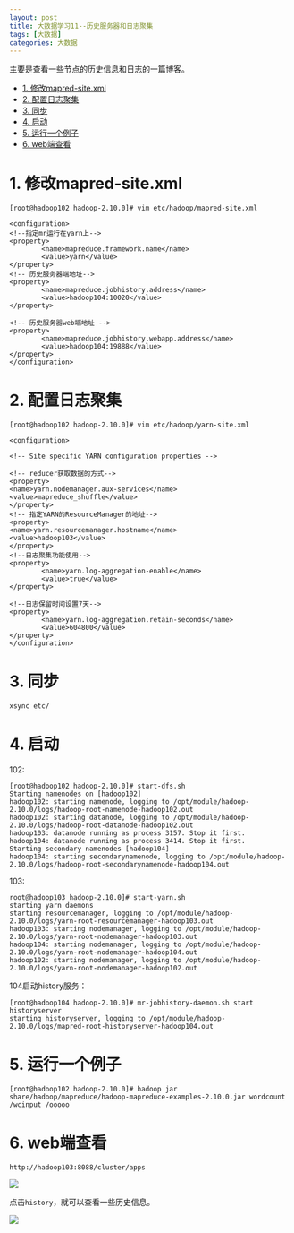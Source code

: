 ```yaml
---
layout: post
title: 大数据学习11--历史服务器和日志聚集
tags: [大数据]
categories: 大数据
---
```


主要是查看一些节点的历史信息和日志的一篇博客。

<!-- TOC -->

- [1. 修改mapred-site.xml](#1-修改mapred-sitexml)
- [2. 配置日志聚集](#2-配置日志聚集)
- [3. 同步](#3-同步)
- [4. 启动](#4-启动)
- [5. 运行一个例子](#5-运行一个例子)
- [6. web端查看](#6-web端查看)

<!-- /TOC -->

# 1. 修改mapred-site.xml

```
[root@hadoop102 hadoop-2.10.0]# vim etc/hadoop/mapred-site.xml
```

```
<configuration>
<!--指定mr运行在yarn上-->
<property>
        <name>mapreduce.framework.name</name>
        <value>yarn</value>
</property>
<!-- 历史服务器端地址-->
<property>
        <name>mapreduce.jobhistory.address</name>
        <value>hadoop104:10020</value>
</property>

<!-- 历史服务器web端地址 -->
<property>
        <name>mapreduce.jobhistory.webapp.address</name>
        <value>hadoop104:19888</value>
</property>
</configuration>
```

# 2. 配置日志聚集

```
[root@hadoop102 hadoop-2.10.0]# vim etc/hadoop/yarn-site.xml
```

```
<configuration>

<!-- Site specific YARN configuration properties -->

<!-- reducer获取数据的方式-->
<property>
<name>yarn.nodemanager.aux-services</name>
<value>mapreduce_shuffle</value>
</property>
<!-- 指定YARN的ResourceManager的地址-->
<property>
<name>yarn.resourcemanager.hostname</name>
<value>hadoop103</value>
</property>
<!--日志聚集功能使用-->
<property>
        <name>yarn.log-aggregation-enable</name>
        <value>true</value>
</property>

<!--日志保留时间设置7天-->
<property>
        <name>yarn.log-aggregation.retain-seconds</name>
        <value>604800</value>
</property>
</configuration>
```

# 3. 同步

```
xsync etc/
```

# 4. 启动

102: 
```
[root@hadoop102 hadoop-2.10.0]# start-dfs.sh 
Starting namenodes on [hadoop102]
hadoop102: starting namenode, logging to /opt/module/hadoop-2.10.0/logs/hadoop-root-namenode-hadoop102.out
hadoop102: starting datanode, logging to /opt/module/hadoop-2.10.0/logs/hadoop-root-datanode-hadoop102.out
hadoop103: datanode running as process 3157. Stop it first.
hadoop104: datanode running as process 3414. Stop it first.
Starting secondary namenodes [hadoop104]
hadoop104: starting secondarynamenode, logging to /opt/module/hadoop-2.10.0/logs/hadoop-root-secondarynamenode-hadoop104.out
```

103:
```
root@hadoop103 hadoop-2.10.0]# start-yarn.sh 
starting yarn daemons
starting resourcemanager, logging to /opt/module/hadoop-2.10.0/logs/yarn-root-resourcemanager-hadoop103.out
hadoop103: starting nodemanager, logging to /opt/module/hadoop-2.10.0/logs/yarn-root-nodemanager-hadoop103.out
hadoop104: starting nodemanager, logging to /opt/module/hadoop-2.10.0/logs/yarn-root-nodemanager-hadoop104.out
hadoop102: starting nodemanager, logging to /opt/module/hadoop-2.10.0/logs/yarn-root-nodemanager-hadoop102.out
```

104启动history服务：

```
[root@hadoop104 hadoop-2.10.0]# mr-jobhistory-daemon.sh start historyserver
starting historyserver, logging to /opt/module/hadoop-2.10.0/logs/mapred-root-historyserver-hadoop104.out
```

# 5. 运行一个例子

```
[root@hadoop102 hadoop-2.10.0]# hadoop jar share/hadoop/mapreduce/hadoop-mapreduce-examples-2.10.0.jar wordcount /wcinput /ooooo
```

# 6. web端查看

```
http://hadoop103:8088/cluster/apps
```

![](https://gitee.com/zhangzh_cs/md_image/raw/7b22d6800efecd08cabf9e21047ee0506ab185fa/2019-12/%E5%8E%86%E5%8F%B2%E6%9C%8D%E5%8A%A1%E5%99%A8.png)

点击`history`，就可以查看一些历史信息。

![](https://gitee.com/zhangzh_cs/md_image/raw/12e0160b2397e1f3c3477704613931bfb1b1a49e/2019-12/%E5%8E%86%E5%8F%B2%E4%BF%A1%E6%81%AF.png)

